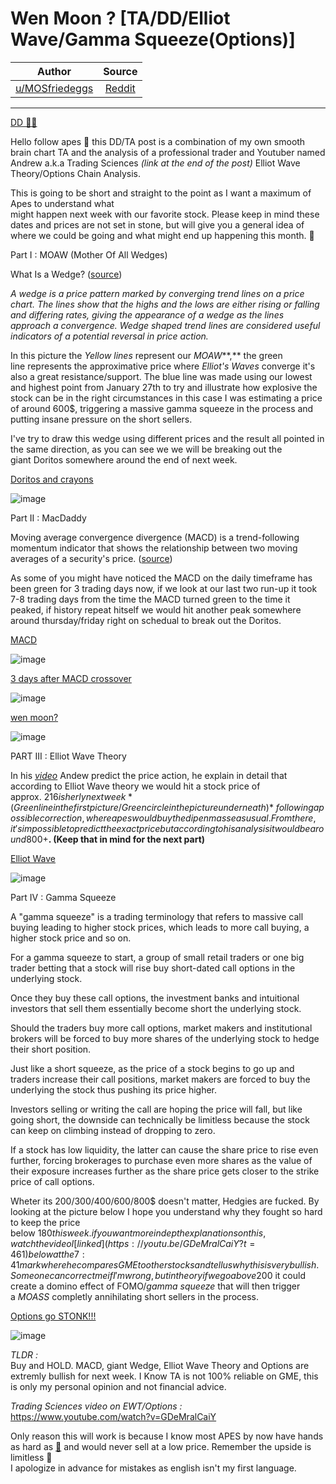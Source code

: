 Wen Moon ? [TA/DD/Elliot Wave/Gamma Squeeze(Options)]
=====================================================

| Author       | Source       | 
| :-------------: |:-------------:|
|  [u/MOSfriedeggs](https://www.reddit.com/user/MOSfriedeggs/) | [Reddit](https://www.reddit.com/r/Superstonk/comments/n2witz/wen_moon_taddelliot_wavegamma_squeezeoptions/) | 

---

[DD 👨‍🔬](https://www.reddit.com/r/Superstonk/search?q=flair_name%3A%22DD%20%F0%9F%91%A8%E2%80%8D%F0%9F%94%AC%22&restrict_sr=1)

Hello follow apes 🦍 this DD/TA post is a combination of my own smooth brain chart TA and the analysis of a professional trader and Youtuber named Andrew a.k.a Trading Sciences *(link at the end of the post)* Elliot Wave Theory/Options Chain Analysis.

This is going to be short and straight to the point as I want a maximum of Apes to understand what\
might happen next week with our favorite stock. Please keep in mind these dates and prices are not set in stone, but will give you a general idea of where we could be going and what might end up happening this month. 🚀

Part I : MOAW (Mother Of All Wedges)

What Is a Wedge? ([source](https://www.investopedia.com/terms/w/wedge.asp))

*A wedge is a price pattern marked by converging trend lines on a price chart. The lines show that the highs and the lows are either rising or falling and differing rates, giving the appearance of a wedge as the lines approach a convergence. Wedge shaped trend lines are considered useful indicators of a potential reversal in price action.*

In this picture the *Yellow lines* represent our *MOAW***,** the green line represents the approximative price where *Elliot's Waves* converge it's also a great resistance/support. The blue line was made using our lowest and highest point from January 27th to try and illustrate how explosive the stock can be in the right circumstances in this case I was estimating a price of around 600$, triggering a massive gamma squeeze in the process and putting insane pressure on the short sellers.

I've try to draw this wedge using different prices and the result all pointed in the same direction, as you can see we we will be breaking out the giant Doritos somewhere around the end of next week.

[Doritos and crayons](https://preview.redd.it/zx322414hlw61.png?width=805&format=png&auto=webp&s=3773edd19aeecc37a25cc00cc792552d8aa634bd)

![image](https://user-images.githubusercontent.com/82035192/124387476-dde21900-dcac-11eb-8acd-d080bca4f3aa.png)


Part II : MacDaddy

Moving average convergence divergence (MACD) is a trend-following momentum indicator that shows the relationship between two moving averages of a security's price. ([source](https://www.investopedia.com/terms/m/macd.asp))

As some of you might have noticed the MACD on the daily timeframe has been green for 3 trading days now, if we look at our last two run-up it took 7-8 trading days from the time the MACD turned green to the time it peaked, if history repeat hitself we would hit another peak somewhere around thursday/friday right on schedual to break out the Doritos.

[MACD](https://preview.redd.it/btwqsz07hlw61.png?width=539&format=png&auto=webp&s=afa64fd31dbc5a33fa3188d749c95a4a9b6dd583)

![image](https://user-images.githubusercontent.com/82035192/124387488-e76b8100-dcac-11eb-8d36-1a59717915c6.png)

[3 days after MACD crossover](https://preview.redd.it/945rp457klw61.png?width=430&format=png&auto=webp&s=950cb872e243ba97dca84c39c9dd80b700a6ad53)

![image](https://user-images.githubusercontent.com/82035192/124387495-ee928f00-dcac-11eb-8281-e4a5491bd2c4.png)

[wen moon?](https://preview.redd.it/dk7uajibklw61.png?width=440&format=png&auto=webp&s=0d1a61f75d6a71ba9db85b083bdd3277364b3ba9)

![image](https://user-images.githubusercontent.com/82035192/124387503-f5210680-dcac-11eb-92d8-00fcc08ad0f0.png)


PART III : Elliot Wave Theory

In his [*video*](https://youtu.be/GDeMralCaiY?t=130) Andew predict the price action, he explain in detail that according to Elliot Wave theory we would hit a stock price of approx. 216$ish erly next week *(Green line in the first picture/ Green circle in the picture underneath)*\
following a possible correction, where apes would buy the dip en masse as usual. From there, it's impossible to predict the exact price but according to his analysis it would be around 800$+**. (Keep that in mind for the next part)**

[Elliot Wave](https://preview.redd.it/du60t9adklw61.png?width=806&format=png&auto=webp&s=340a1ccbf40b3d22b215ea1df749723e5fe348ee)

![image](https://user-images.githubusercontent.com/82035192/124387510-fb16e780-dcac-11eb-9b01-8b6d1d09c247.png)

Part IV : Gamma Squeeze

A "gamma squeeze" is a trading terminology that refers to massive call buying leading to higher stock prices, which leads to more call buying, a higher stock price and so on.

For a gamma squeeze to start, a group of small retail traders or one big trader betting that a stock will rise buy short-dated call options in the underlying stock.

Once they buy these call options, the investment banks and intuitional investors that sell them essentially become short the underlying stock.

Should the traders buy more call options, market makers and institutional brokers will be forced to buy more shares of the underlying stock to hedge their short position.

Just like a short squeeze, as the price of a stock begins to go up and traders increase their call positions, market makers are forced to buy the underlying the stock thus pushing its price higher.

Investors selling or writing the call are hoping the price will fall, but like going short, the downside can technically be limitless because the stock can keep on climbing instead of dropping to zero.

If a stock has low liquidity, the latter can cause the share price to rise even further, forcing brokerages to purchase even more shares as the value of their exposure increases further as the share price gets closer to the strike price of call options.

Wheter its 200$/300$/400$/600$/800$ doesn't matter, Hedgies are fucked. By looking at the picture below I hope you understand why they fought so hard to keep the price below 180$ this week. if you want more in depth explanations on this, watch the video I [linked](https://youtu.be/GDeMralCaiY?t=461) below at the 7:41 mark where he compares GME to other stocks and tell us why this is very bullish.\
Someone can correct me if I'm wrong, but in theory if we go above 200$ it could create a domino effect of FOMO/*gamma squeeze* that will then trigger a *MOASS* completly annihilating short sellers in the process.

[Options go STONK!!!](https://preview.redd.it/6skqhhleklw61.png?width=672&format=png&auto=webp&s=e15133270aecbbe6907f096da66635064ecf0575)

![image](https://user-images.githubusercontent.com/82035192/124387523-02d68c00-dcad-11eb-8b46-dcb97d9e7d3d.png)

*TLDR :*\
Buy and HOLD. MACD, giant Wedge, Elliot Wave Theory and Options are extremly bullish for next week. I Know TA is not 100% reliable on GME, this is only my personal opinion and not financial advice.

*Trading Sciences video on EWT/Options :*\
<https://www.youtube.com/watch?v=GDeMralCaiY>

Only reason this will work is because I know most APES by now have hands as hard as [💎](https://emojipedia.org/gem-stone/) and would never sell at a low price. Remember the upside is limitless 🚀\
I apologize in advance for mistakes as english isn't my first language.
